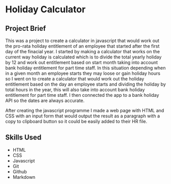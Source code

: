 # Holiday Calculator

## Project Brief

This was a project to create a calculator in javascript that would work out the pro-rata holiday entitlement of an employee that started after the first day of the finacial year. I started by making a calculator that works on the current way holiday is calculated which is to divide the total yearly holiday by 12 and work out entitlement based on start month taking into account bank holiday entitlement for part time staff. In this situation depending when in a given month an employee starts they may loose or gain holiday hours so I went on to create a calculator that would work out the holiday entitlement based on the day an employee starts and dividing the holiday by total hours in the year, this will also take into account bank holiday entitlement for part time staff. I then connected the app to a bank holiday API so the dates are always accurate.

After creating the javascript programme I made a web page with HTML and CSS with an input form that would output the result as a paragraph with a copy to clipboard button so it could be easily added to their HR file.

## Skills Used

* HTML
* CSS
* Javascript
* Git
* Github
* Markdown

